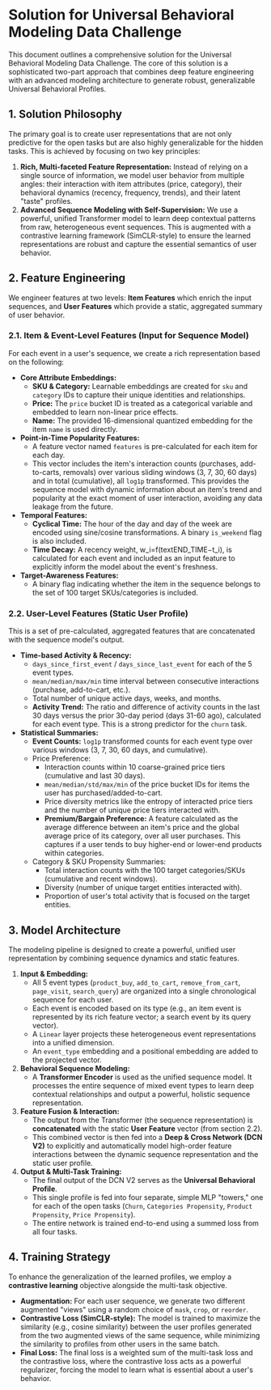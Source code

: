 # Solution for Universal Behavioral Modeling Data Challenge

This document outlines a comprehensive solution for the Universal Behavioral Modeling Data Challenge. The core of this solution is a sophisticated two-part approach that combines deep feature engineering with an advanced modeling architecture to generate robust, generalizable Universal Behavioral Profiles.

## 1. Solution Philosophy

The primary goal is to create user representations that are not only predictive for the open tasks but are also highly generalizable for the hidden tasks. This is achieved by focusing on two key principles:

1. **Rich, Multi-faceted Feature Representation:** Instead of relying on a single source of information, we model user behavior from multiple angles: their interaction with item attributes (price, category), their behavioral dynamics (recency, frequency, trends), and their latent "taste" profiles.
2. **Advanced Sequence Modeling with Self-Supervision:** We use a powerful, unified Transformer model to learn deep contextual patterns from raw, heterogeneous event sequences. This is augmented with a contrastive learning framework (SimCLR-style) to ensure the learned representations are robust and capture the essential semantics of user behavior.

## 2. Feature Engineering

We engineer features at two levels: **Item Features** which enrich the input sequences, and **User Features** which provide a static, aggregated summary of user behavior.

### 2.1. Item & Event-Level Features (Input for Sequence Model)

For each event in a user's sequence, we create a rich representation based on the following:

- **Core Attribute Embeddings:**
    - **SKU & Category:** Learnable embeddings are created for `sku` and `category` IDs to capture their unique identities and relationships.
    - **Price:** The `price` bucket ID is treated as a categorical variable and embedded to learn non-linear price effects.
    - **Name:** The provided 16-dimensional quantized embedding for the item `name` is used directly.
- **Point-in-Time Popularity Features:**
    - A feature vector named `features` is pre-calculated for each item for each day.
    - This vector includes the item's interaction counts (purchases, add-to-carts, removals) over various sliding windows (3, 7, 30, 60 days) and in total (cumulative), all `log1p` transformed. This provides the sequence model with dynamic information about an item's trend and popularity at the exact moment of user interaction, avoiding any data leakage from the future.
- **Temporal Features:**
    - **Cyclical Time:** The hour of the day and day of the week are encoded using sine/cosine transformations. A binary `is_weekend` flag is also included.
    - **Time Decay:** A recency weight, w_i=f(textEND_TIME−t_i), is calculated for each event and included as an input feature to explicitly inform the model about the event's freshness.
- **Target-Awareness Features:**
    - A binary flag indicating whether the item in the sequence belongs to the set of 100 target SKUs/categories is included.

### 2.2. User-Level Features (Static User Profile)

This is a set of pre-calculated, aggregated features that are concatenated with the sequence model's output.

- **Time-based Activity & Recency:**
    - `days_since_first_event` / `days_since_last_event` for each of the 5 event types.
    - `mean/median/max/min` time interval between consecutive interactions (purchase, add-to-cart, etc.).
    - Total number of unique active days, weeks, and months.
    - **Activity Trend:** The ratio and difference of activity counts in the last 30 days versus the prior 30-day period (days 31-60 ago), calculated for each event type. This is a strong predictor for the `churn` task.
- **Statistical Summaries:**
    - **Event Counts:** `log1p` transformed counts for each event type over various windows (3, 7, 30, 60 days, and cumulative).
    - Price Preference:
        - Interaction counts within 10 coarse-grained price tiers (cumulative and last 30 days).
        - `mean/median/std/max/min` of the price bucket IDs for items the user has purchased/added-to-cart.
        - Price diversity metrics like the entropy of interacted price tiers and the number of unique price tiers interacted with.
        - **Premium/Bargain Preference:** A feature calculated as the average difference between an item's price and the global average price of its category, over all user purchases. This captures if a user tends to buy higher-end or lower-end products within categories.
    - Category & SKU Propensity Summaries:
        - Total interaction counts with the 100 target categories/SKUs (cumulative and recent windows).
        - Diversity (number of unique target entities interacted with).
        - Proportion of user's total activity that is focused on the target entities.

## 3. Model Architecture

The modeling pipeline is designed to create a powerful, unified user representation by combining sequence dynamics and static features.

1. **Input & Embedding:**
    - All 5 event types (`product_buy`, `add_to_cart`, `remove_from_cart`, `page_visit`, `search_query`) are organized into a single chronological sequence for each user.
    - Each event is encoded based on its type (e.g., an item event is represented by its rich feature vector; a search event by its query vector).
    - A `Linear` layer projects these heterogeneous event representations into a unified dimension.
    - An `event_type` embedding and a positional embedding are added to the projected vector.
2. **Behavioral Sequence Modeling:**
    - A **Transformer Encoder** is used as the unified sequence model. It processes the entire sequence of mixed event types to learn deep contextual relationships and output a powerful, holistic sequence representation.
3. **Feature Fusion & Interaction:**
    - The output from the Transformer (the sequence representation) is **concatenated** with the static **User Feature** vector (from section 2.2).
    - This combined vector is then fed into a **Deep & Cross Network (DCN V2)** to explicitly and automatically model high-order feature interactions between the dynamic sequence representation and the static user profile.
4. **Output & Multi-Task Training:**
    - The final output of the DCN V2 serves as the **Universal Behavioral Profile**.
    - This single profile is fed into four separate, simple MLP "towers," one for each of the open tasks (`Churn`, `Categories Propensity`, `Product Propensity`, `Price Propensity`).
    - The entire network is trained end-to-end using a summed loss from all four tasks.

## 4. Training Strategy

To enhance the generalization of the learned profiles, we employ a **contrastive learning** objective alongside the multi-task objective.

- **Augmentation:** For each user sequence, we generate two different augmented "views" using a random choice of `mask`, `crop`, or `reorder`.
- **Contrastive Loss (SimCLR-style):** The model is trained to maximize the similarity (e.g., cosine similarity) between the user profiles generated from the two augmented views of the same sequence, while minimizing the similarity to profiles from other users in the same batch.
- **Final Loss:** The final loss is a weighted sum of the multi-task loss and the contrastive loss, where the contrastive loss acts as a powerful regularizer, forcing the model to learn what is essential about a user's behavior.
